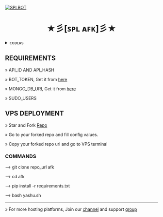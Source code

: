 [![SPLBOT](https://telegra.ph/file/fca684c2cf245eb4a688e.jpg)](https://github.com/NotKeshav/SpLAFKBot)

<h1 align="center">
<b> ★彡[ꜱᴘʟ ᴀꜰᴋ]彡★ </b>
</h1>

<details>
<summary> ᴄᴏᴅᴇʀs </summary>
<h2 align="center"><b> ᴄᴏᴅᴇʀs
<br>
<br>

____________

[Dhanush](https://t.me/c_s_m_king)

[Alpha](https://t.me/notkeshav)

____________

</a>
</b></h2>  
</details>


## REQUIREMENTS 

» API_ID AND API_HASH

» BOT_TOKEN, Get it from [here](t.me/BOTFATHER)

» MONGO_DB_URI, Get it from [here](www.mongodb.com)

» SUDO_USERS 

## VPS DEPLOYMENT

» Star and Fork [Repo](https://github.com/notkeshav/SpLAFKBot)

» Go to your forked repo and fill config values.

» Copy your forked repo url and go to VPS terminal 

### COMMANDS 

--> git clone repo_url afk

--> cd afk

--> pip install -r requirements.txt

--> bash yashu.sh
__________________

» For more hosting platforms, Join our [channel](t.me/splbots) and support [group](t.me/coding_bots)
